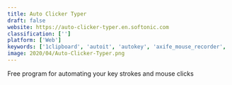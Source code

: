 ```yaml
---
title: Auto Clicker Typer
draft: false 
website: https://auto-clicker-typer.en.softonic.com
classification: ['']
platform: ['Web']
keywords: ['1clipboard', 'autoit', 'autokey', 'axife_mouse_recorder', 'clickermann', 'hammerspoon', 'macrogamer', 'mini_mouse_macro', 'mouse_recorder_premium', 'oldautokey', 'perfect_automation', 'quick_macros', 'remouse', 'script_debugger', 'speedautoclicker', 'tinytask', 'keystarter', 'speedtest-cli', 'xdotool']
image: 2020/04/Auto-Clicker-Typer.png
---
```

Free program for automating your key strokes and mouse clicks